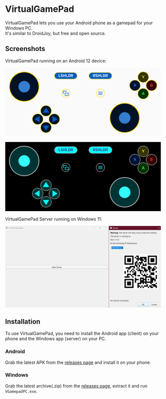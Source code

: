 # VirtualGamePad

VirtualGamePad lets you use your Android phone as a gamepad for your Windows PC.  
It's similar to DroidJoy, but free and open source.

## Screenshots

VirtualGamePad running on an Android 12 device:

![VirtualGamePad](VGP.svg)

![VirtualGamePad Dark](VGP_night.svg)

VirtualGamePad Server running on Windows 11:

![VirtualGamePad Server](VGP_Server.png)

## Installation

To use VirtualGamePad, you need to install the Android app (client) on your phone and the Windows app (server) on your PC.

### Android

Grab the latest APK from the [releases page](https://github.com/kitswas/VirtualGamePad-Mobile/releases) and install it on your phone.

### Windows

Grab the latest archive(.zip) from the [releases page](https://github.com/kitswas/VirtualGamePad-PC/releases), extract it and run `VGamepadPC.exe`.
